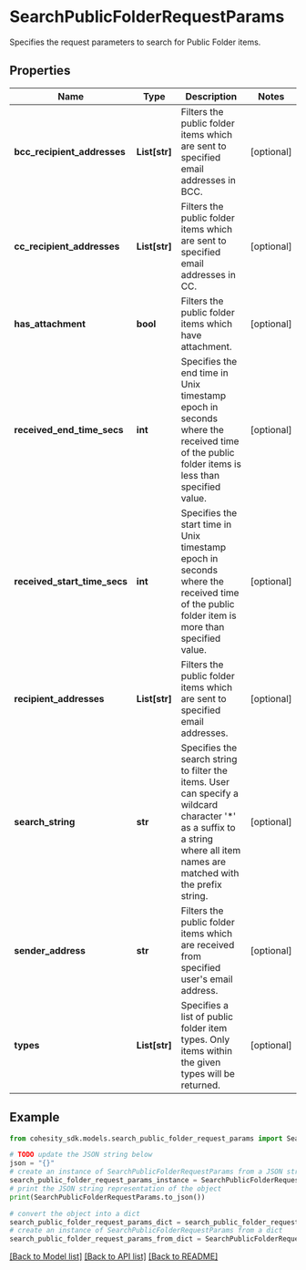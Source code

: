 # SearchPublicFolderRequestParams

Specifies the request parameters to search for Public Folder items.

## Properties

Name | Type | Description | Notes
------------ | ------------- | ------------- | -------------
**bcc_recipient_addresses** | **List[str]** | Filters the public folder items which are sent to specified email addresses in BCC. | [optional] 
**cc_recipient_addresses** | **List[str]** | Filters the public folder items which are sent to specified email addresses in CC. | [optional] 
**has_attachment** | **bool** | Filters the public folder items which have attachment. | [optional] 
**received_end_time_secs** | **int** | Specifies the end time in Unix timestamp epoch in seconds where the received time of the public folder items is less than specified value. | [optional] 
**received_start_time_secs** | **int** | Specifies the start time in Unix timestamp epoch in seconds where the received time of the public folder item is more than specified value. | [optional] 
**recipient_addresses** | **List[str]** | Filters the public folder items which are sent to specified email addresses. | [optional] 
**search_string** | **str** | Specifies the search string to filter the items. User can specify a wildcard character &#39;*&#39; as a suffix to a string where all item names are matched with the prefix string. | [optional] 
**sender_address** | **str** | Filters the public folder items which are received from specified user&#39;s email address. | [optional] 
**types** | **List[str]** | Specifies a list of public folder item types. Only items within the given types will be returned. | [optional] 

## Example

```python
from cohesity_sdk.models.search_public_folder_request_params import SearchPublicFolderRequestParams

# TODO update the JSON string below
json = "{}"
# create an instance of SearchPublicFolderRequestParams from a JSON string
search_public_folder_request_params_instance = SearchPublicFolderRequestParams.from_json(json)
# print the JSON string representation of the object
print(SearchPublicFolderRequestParams.to_json())

# convert the object into a dict
search_public_folder_request_params_dict = search_public_folder_request_params_instance.to_dict()
# create an instance of SearchPublicFolderRequestParams from a dict
search_public_folder_request_params_from_dict = SearchPublicFolderRequestParams.from_dict(search_public_folder_request_params_dict)
```
[[Back to Model list]](../README.md#documentation-for-models) [[Back to API list]](../README.md#documentation-for-api-endpoints) [[Back to README]](../README.md)


